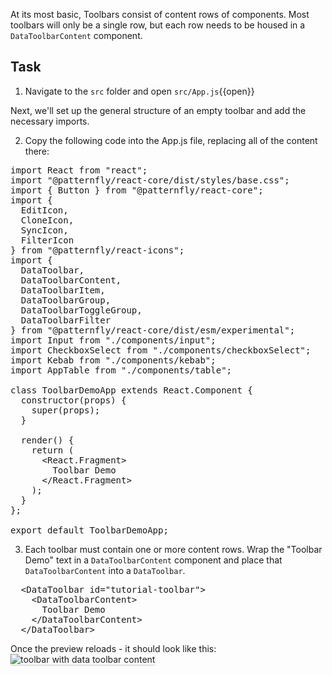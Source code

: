 At its most basic, Toolbars consist of content rows of components. Most toolbars will only be a single row, but each row needs to be housed in a `DataToolbarContent` component.

## Task
1) Navigate to the `src` folder and open `src/App.js`{{open}}

Next, we'll set up the general structure of an empty toolbar and add the necessary imports.

2) Copy the following code into the App.js file, replacing all of the content there:

<pre class="file" data-filename="App.js" data-target="replace">
import React from &quot;react&quot;;
import &quot;@patternfly/react-core/dist/styles/base.css&quot;;
import { Button } from &quot;@patternfly/react-core&quot;;
import {
  EditIcon,
  CloneIcon,
  SyncIcon,
  FilterIcon
} from &quot;@patternfly/react-icons&quot;;
import {
  DataToolbar,
  DataToolbarContent,
  DataToolbarItem,
  DataToolbarGroup,
  DataToolbarToggleGroup,
  DataToolbarFilter
} from &quot;@patternfly/react-core/dist/esm/experimental&quot;;
import Input from &quot;./components/input&quot;;
import CheckboxSelect from &quot;./components/checkboxSelect&quot;;
import Kebab from &quot;./components/kebab&quot;;
import AppTable from &quot;./components/table&quot;;

class ToolbarDemoApp extends React.Component {
  constructor(props) {
    super(props);
  }

  render() {
    return (
      &lt;React.Fragment&gt;
        Toolbar Demo
      &lt;/React.Fragment&gt;
    );
  }
};

export default ToolbarDemoApp;
</pre>

3) Each toolbar must contain one or more content rows. Wrap the "Toolbar Demo" text in a `DataToolbarContent` component and place that `DataToolbarContent` into a `DataToolbar`.

<pre class="file" data-target="clipboard">
  &lt;DataToolbar id=&quot;tutorial-toolbar&quot;&gt;
    &lt;DataToolbarContent&gt;
      Toolbar Demo
    &lt;/DataToolbarContent&gt;
  &lt;/DataToolbar&gt;
</pre>

Once the preview reloads - it should look like this:
<img src="filter-toolbar/assets/toolbar-content.png" alt="toolbar with data toolbar content" style="box-shadow: rgba(3, 3, 3, 0.2) 0px 1.25px 2.5px 0px;" />
